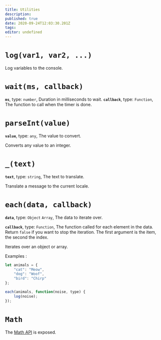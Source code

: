 ```yaml
---
title: Utilities
description: 
published: true
date: 2020-09-24T12:03:30.201Z
tags: 
editor: undefined
---
```


# `log(var1, var2, ...)`
Log variables to the console.

# `wait(ms, callback)`
**`ms`**, type: `number`, Duration in milliseconds to wait.
**`callback`**, type: `Function`, The function to call when the timer is done.

# `parseInt(value)`
**`value`**, type: `any`, The value to convert.

Converts any value to an integer.

# `_(text)`
**`text`**, type: `string`, The text to translate.

Translate a message to the current locale.

# `each(data, callback)`
**`data`**, type: `Object` `Array`, The data to iterate over.

**`callback`**, type: `Function`, The function called for each element in the data. Return `false` if you want to stop the iteration. The first argument is the item, the second the index.

Iterates over an object or array.

Examples : 
```javascript
let animals = {
    "cat": "Meow",
    "dog": "Woof",
    "bird": "Chirp"
};

each(animals, function(noise, type) {
    log(noise);
});
``` 
# `Math`
The [Math API](https://developer.mozilla.org/en-US/docs/Web/JavaScript/Reference/Global_Objects/Math) is exposed.